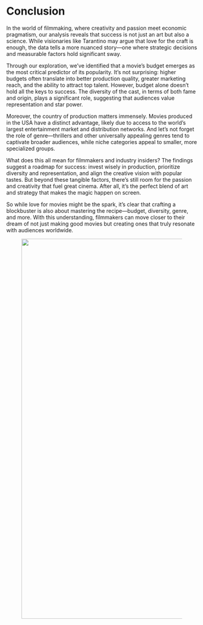 # Conclusion

In the world of filmmaking, where creativity and passion meet economic pragmatism, our analysis reveals that success is not just an art but also a science. While visionaries like Tarantino may argue that love for the craft is enough, the data tells a more nuanced story—one where strategic decisions and measurable factors hold significant sway.

Through our exploration, we’ve identified that a movie’s budget emerges as the most critical predictor of its popularity. It’s not surprising: higher budgets often translate into better production quality, greater marketing reach, and the ability to attract top talent. However, budget alone doesn’t hold all the keys to success. The diversity of the cast, in terms of both fame and origin, plays a significant role, suggesting that audiences value representation and star power.

Moreover, the country of production matters immensely. Movies produced in the USA have a distinct advantage, likely due to access to the world’s largest entertainment market and distribution networks. And let’s not forget the role of genre—thrillers and other universally appealing genres tend to captivate broader audiences, while niche categories appeal to smaller, more specialized groups.

What does this all mean for filmmakers and industry insiders? The findings suggest a roadmap for success: invest wisely in production, prioritize diversity and representation, and align the creative vision with popular tastes. But beyond these tangible factors, there’s still room for the passion and creativity that fuel great cinema. After all, it’s the perfect blend of art and strategy that makes the magic happen on screen.

So while love for movies might be the spark, it’s clear that crafting a blockbuster is also about mastering the recipe—budget, diversity, genre, and more. With this understanding, filmmakers can move closer to their dream of not just making good movies but creating ones that truly resonate with audiences worldwide.

<figure class="center">
  <img src="./assets/img/GRANDE GATSBY (DiCaprio).jpg" class = "center" width="1000"> 
</figure>




